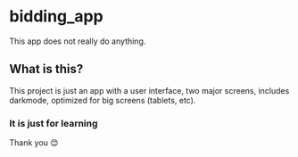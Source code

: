 # bidding_app

This app does not really do anything.

## What is this?

This project is just an app with a user interface, two major screens, includes darkmode, optimized for big screens (tablets, etc).

### It is just for learning

Thank you 😊

